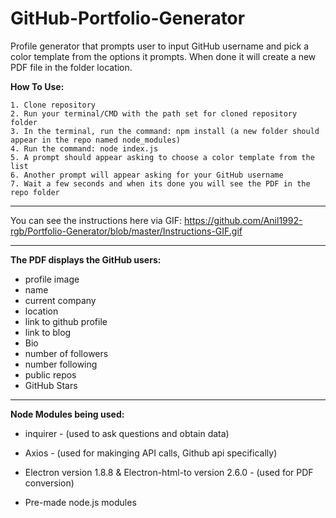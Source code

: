 # GitHub-Portfolio-Generator
Profile generator that prompts user to input GitHub  username and pick a color template from the options it prompts. When done it will create a new PDF file in the folder location.

**How To Use:**

    1. Clone repository
    2. Run your terminal/CMD with the path set for cloned repository folder
    3. In the terminal, run the command: npm install (a new folder should appear in the repo named node_modules)
    4. Run the command: node index.js
    5. A prompt should appear asking to choose a color template from the list
    6. Another prompt will appear asking for your GitHub username
    7. Wait a few seconds and when its done you will see the PDF in the repo folder

___________________________________________________________________________________________________________________________________


You can see the instructions here via GIF: https://github.com/Anil1992-rgb/Portfolio-Generator/blob/master/Instructions-GIF.gif

___________________________________________________________________________________________________________________________________


**The PDF displays the GitHub users:**

- profile image
- name
- current company
- location
- link to github profile
- link to blog
- Bio
- number of followers
- number following
- public repos
- GitHub Stars

___________________________________________________________________________________________________________________________________

**Node Modules being used:**

- inquirer - (used to ask questions and obtain data)

- Axios - (used for makinging API calls, Github api specifically)

- Electron version 1.8.8 & Electron-html-to version 2.6.0 - (used for PDF conversion)

- Pre-made node.js modules
